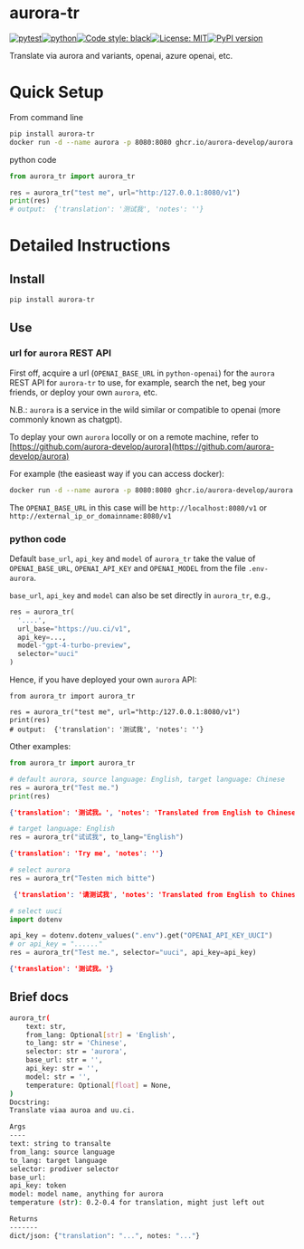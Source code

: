 # aurora-tr
[![pytest](https://github.com/ffreemt/aurora-tr/actions/workflows/routine-tests.yml/badge.svg)](https://github.com/ffreemt/aurora-tr/actions)[![python](https://img.shields.io/static/v1?label=python+&message=3.8%2B&color=blue)](https://www.python.org/downloads/)[![Code style: black](https://img.shields.io/badge/code%20style-black-000000.svg)](https://github.com/psf/black)[![License: MIT](https://img.shields.io/badge/License-MIT-yellow.svg)](https://opensource.org/licenses/MIT)[![PyPI version](https://badge.fury.io/py/aurora-tr.svg)](https://badge.fury.io/py/aurora-tr)

Translate via aurora and variants, openai, azure openai, etc.

# Quick Setup
From command line
```bash
pip install aurora-tr
docker run -d --name aurora -p 8080:8080 ghcr.io/aurora-develop/aurora:latest
```
python code
```python
from aurora_tr import aurora_tr

res = aurora_tr("test me", url="http:/127.0.0.1:8080/v1")
print(res)
# output:  {'translation': '测试我', 'notes': ''}
```

# Detailed Instructions

## Install
```
pip install aurora-tr
```


## Use

### url for `aurora` REST API

First off, acquire a url (`OPENAI_BASE_URL` in `python-openai`) for the `aurora` REST API for `aurora-tr` to use, for example, search the net, beg your friends, or deploy your own `aurora`, etc.

N.B.: `aurora` is a service in the wild similar or compatible to openai (more commonly known as chatgpt).

To deplay your own `aurora` locolly or on a remote machine, refer to
[https://github.com/aurora-develop/aurora](https://github.com/aurora-develop/aurora)

For example (the easieast way if you can access docker):
```bash
docker run -d --name aurora -p 8080:8080 ghcr.io/aurora-develop/aurora:latest
```

The `OPENAI_BASE_URL` in this case will be `http://localhost:8080/v1` or `http://external_ip_or_domainname:8080/v1`

### python code
Default `base_url`, `api_key` and `model` of
`aurora_tr` take the value of `OPENAI_BASE_URL`, `OPENAI_API_KEY` and
`OPENAI_MODEL` from the file `.env-aurora`.

`base_url`, `api_key` and `model` can also be set directly in `aurora_tr`, e.g.,
```python
res = aurora_tr(
  '....',
  url_base="https://uu.ci/v1",
  api_key=...,
  model-"gpt-4-turbo-preview",
  selector="uuci"
)
```
Hence, if you have deployed your own `aurora` API:
```
from aurora_tr import aurora_tr

res = aurora_tr("test me", url="http:/127.0.0.1:8080/v1")
print(res)
# output:  {'translation': '测试我', 'notes': ''}

```

Other examples:
```python
from aurora_tr import aurora_tr

# default aurora, source language: English, target language: Chinese
res = aurora_tr("Test me.")
print(res)
```
```json
{'translation': '测试我。', 'notes': 'Translated from English to Chinese.'}
```
```python
# target language: English
res = aurora_tr("试试我", to_lang="English")
```
```json
{'translation': 'Try me', 'notes': ''}
```

```python
# select aurora
res = aurora_tr("Testen mich bitte")
```
```json
 {'translation': '请测试我', 'notes': 'Translated from English to Chinese'}
```

```python
# select uuci
import dotenv

api_key = dotenv.dotenv_values(".env").get("OPENAI_API_KEY_UUCI")
# or api_key = "......"
res = aurora_tr("Test me.", selector="uuci", api_key=api_key)
```
```json
{'translation': '测试我。'}
```

## Brief docs
```bash
aurora_tr(
    text: str,
    from_lang: Optional[str] = 'English',
    to_lang: str = 'Chinese',
    selector: str = 'aurora',
    base_url: str = '',
    api_key: str = '',
    model: str = '',
    temperature: Optional[float] = None,
)
Docstring:
Translate viaa auroa and uu.ci.

Args
----
text: string to transalte
from_lang: source language
to_lang: target language
selector: prodiver selector
base_url:
api_key: token
model: model name, anything for aurora
temperature (str): 0.2-0.4 for translation, might just left out

Returns
-------
dict/json: {"translation": "...", notes: "..."}
```